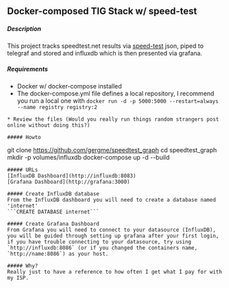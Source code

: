 ## Docker-composed TIG Stack w/ speed-test

##### Description
This project tracks speedtest.net results via [speed-test](https://github.com/sindresorhus/speed-test) json, piped to telegraf and stored and influxdb which is then presented via grafana.

##### Requirements
* Docker w/ docker-compose installed
* The docker-compose.yml file defines a local repository, I recommend you run a local one with
 `docker run -d -p 5000:5000 --restart=always --name registry registry:2`
```
* Review the files (Would you really run things random strangers post online without doing this?)

##### Howto
```
git clone https://github.com/gergme/speedtest_graph
cd speedtest_graph
mkdir -p volumes/influxdb
docker-compose up -d --build
```
##### URLs
[InfluxDB Dashboard](http://influxdb:8083)
[Grafana Dashboard](http://grafana:3000)

##### Create InfluxDB database
From the InfluxDB dashboard you will need to create a database named 'internet'
```CREATE DATABASE internet``` 

##### Create Grafana Dashboard
From Grafana you will need to connect to your datasource (InfluxDB), you will be guided through setting up grafana after your first login, if you have trouble connecting to your datasource, try using `http://influxdb:8086` (or if you changed the containers name, `http://name:8086`) as your host.

##### Why?
Really just to have a reference to how often I get what I pay for with my ISP.
